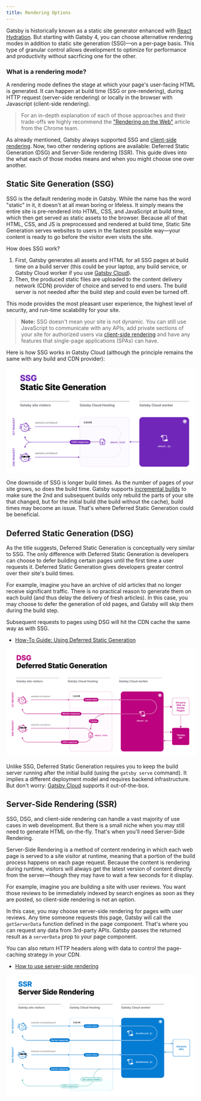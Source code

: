 ```yaml
---
title: Rendering Options
---
```


Gatsby is historically known as a static site generator enhanced with [React Hydration][1].
But starting with Gatsby 4, you can choose alternative rendering modes in addition to static site generation (SSG)—on a per-page basis.
This type of granular control allows development to optimize for performance and productivity without sacrficing one for the other.

### What is a rendering mode?

A rendering mode defines the stage at which your page's user-facing HTML is generated. It can happen at build time
(SSG or pre-rendering), during HTTP request (server-side rendering) or locally in the browser
with Javascript (client-side rendering).

> For an in-depth explanation of each of those approaches and their trade-offs we
> highly recommend the ["Rendering on the Web"][3] article from the Chrome team.

As already mentioned, Gatsby always supported SSG and [client-side rendering][4]. Now, two other rendering options are available: Deferred Static Generation (DSG) and Server-Side rendering (SSR).
This guide dives into the what each of those modes means and when you might choose one over another.

## Static Site Generation (SSG)

SSG is the default rendering mode in Gatsby. While the name has the word "static" in it, it doesn't at all mean boring or lifeless. It simply means the entire site is pre-rendered into HTML, CSS, and JavaScript at build time, which then get served as static assets to the browser. Because all of that HTML, CSS, and JS is preprocessed and rendered at build time, Static Site Generation serves websites to users in the fastest possible way—your content is ready to go before the visitor even visits the site.

How does SSG work?

1. First, Gatsby generates all assets and HTML for all SSG pages at build time on a build server (this could be your laptop, any build service, or Gatsby Cloud worker if you use [Gatsby Cloud][6]).
2. Then, the produced static files are uploaded to the content delivery network (CDN) provider of choice and served to end users. The build server is not needed after the build step and could even be turned off.

This mode provides the most pleasant user experience, the highest level of security, and run-time scalability for your site.

> **Note:** SSG doesn't mean your site is not dynamic. You can still use JavaScript to communicate with any APIs,
> add private sections of your site for authorized users via [client-side rendering][4] and
> have any features that single-page applications (SPAs) can have.

Here is how SSG works in Gatsby Cloud (although the principle remains the same with any build and CDN provider):

![Static Site Generation diagram](../images/ssg-diagram.jpg)

One downside of SSG is longer build times. As the number of pages of your site grows, so does the build time.
Gatsby supports [incremental builds][5] to make sure the 2nd and subsequent builds only rebuild the parts of your site that changed,
but for the initial build (the build without the cache), build times may become an issue. That's where
Deferred Static Generation could be beneficial.

## Deferred Static Generation (DSG)

As the title suggests, Deferred Static Generation is conceptually very similar to SSG. The only difference with Deferred Static Generation is developers can choose to defer building certain pages until the first time a user requests it. Deferred Static Generation gives developers greater control over their site's build times.

For example, imagine you have an archive of old articles that no longer receive significant traffic. There is
no practical reason to generate them on each build (and thus delay the delivery of fresh articles). In this case, you may choose to defer the generation of old pages, and Gatsby will skip them during the build step.

Subsequent requests to pages using DSG will hit the CDN cache the same way as with SSG.

- [How-To Guide: Using Deferred Static Generation][7]

![Deferred Static Generation diagram](../images/dsg-diagram.jpg)

Unlike SSG, Deferred Static Generation requires you to keep the build server running after the initial build (using the `gatsby serve` command).
It implies a different deployment model and requires backend infrastructure. But don't worry: [Gatsby Cloud][6] supports it out-of-the-box.

## Server-Side Rendering (SSR)

SSG, DSG, and client-side rendering can handle a vast majority of use cases in web development. But there is a small niche when you may still need to generate HTML on-the-fly. That's when you'll need Server-Side Rendering.

Server-Side Rendering is a method of content rendering in which each web page is served to a site visitor at runtime, meaning that a portion of the build process happens on each page request. Because the content is rendering during runtime, visitors will always get the latest version of content directly from the server—though they may have to wait a few seconds for it display.

For example, imagine you are building a site with user reviews. You want those reviews to be immediately indexed by search engines as soon as they are posted, so client-side rendering is not an option.

In this case, you may choose server-side rendering for pages with user reviews. Any time someone
requests this page, Gatsby will call the `getServerData` function defined in the page component.
That's where you can request any data from 3rd-party APIs. Gatsby passes the returned result as a `serverData`
prop to your page component.

You can also return HTTP headers along with data to control the page-caching strategy in your CDN.

- [How to use server-side rendering][8]

![Server-side Rendering diagram](../images/ssr-diagram.jpg)

[1]: /docs/conceptual/react-hydration/
[2]: /docs/adding-app-and-website-functionality/
[3]: https://developers.google.com/web/updates/2019/02/rendering-on-the-web
[4]: /docs/how-to/routing/client-only-routes-and-user-authentication
[5]: /docs/reference/release-notes/v3.0#incremental-builds-in-oss
[6]: /products/cloud/
[7]: /docs/how-to/rendering-options/using-deferred-static-generation
[8]: /docs/how-to/rendering-options/using-server-side-rendering
